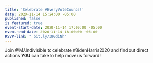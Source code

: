 ```yaml
---
title: 'Celebrate #EveryVoteCounts!'
date: 2020-11-14 15:24:00 -05:00
published: false
is featured: true
event-start-date: 2020-11-14 17:00:00 -05:00
event-end-date: 2020-11-14 18:00:00 -05:00
RSVP-link: " bit.ly/38GdiNh"
---
```


Join @MAIndivisible to celebrate #BidenHarris2020 and find out direct actions **YOU** can take to help move us forward! 

